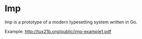 Imp
===

Imp is a prototype of a modern typesetting system written in Go.

Example: http://tux21b.org/public/imp-example1.pdf
